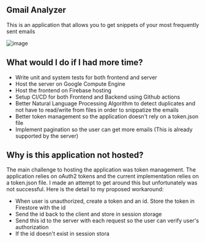 ## Gmail Analyzer

This is an application that allows you to get snippets of your most frequently sent emails

![image](https://user-images.githubusercontent.com/22065489/131299267-cb898621-4f05-4d96-9bb7-0ff9315e95d4.png)

## What would I do if I had more time?

 - Write unit and system tests for both frontend and server
 - Host the server on Google Compute Engine
 - Host the frontend on Firebase hosting
 - Setup CI/CD for both Frontend and Backend using Github actions
 - Better Natural Language Processing Algorithm to detect duplicates and not have to read/write from files in order to snippatize the emails
 - Better token management so the application doesn't rely on a token.json file
 - Implement pagination so the user can get more emails (This is already supported by the server)

## Why is this application not hosted?

The main challenge to hosting the application was token management. The application relies on oAuth2 tokens and the current implementation relies on a token.json file. I made an attempt to get around this but unfortunately was not successful. Here is the detail to my proposed workaround:

 - When user is unauthorized, create a token and an id. Store the token in Firestore with the id
 - Send the id back to the client and store in session storage
 - Send this id to the server with each request so the user can verify user's authorization
 - If the id doesn't exist in session stora
